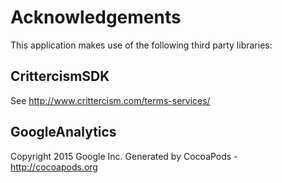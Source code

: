 # Acknowledgements
This application makes use of the following third party libraries:

## CrittercismSDK

See http://www.crittercism.com/terms-services/

## GoogleAnalytics

Copyright 2015 Google Inc.
Generated by CocoaPods - http://cocoapods.org

